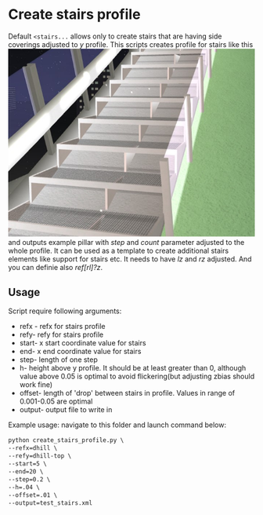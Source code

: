 # Create stairs profile

Default ```<stairs...``` allows only to create stairs that are having side coverings adjusted to _y_ profile. This scripts creates profile for stairs like this
![stairs](stairs.jpg)
and outputs example pillar with _step_ and _count_ parameter adjusted to the whole profile. It can be used as a template to create additional stairs elements like support for stairs etc. It needs to have _lz_ and _rz_ adjusted. And you can definie also _ref[rl]?z_.

## Usage

Script require following arguments:
* refx - refx for stairs profile
* refy- refy for stairs profile
* start- x start coordinate value for stairs
* end- x end coordinate value for stairs
* step- length of one step
* h- height above y profile. It should be at least greater than 0, although value above 0.05 is optimal to avoid flickering(but adjusting zbias should work fine)
* offset- length of 'drop' between stairs in profile. Values in range of 0.001-0.05 are optimal
* output- output file to write in

Example usage: navigate to this folder and launch command below:
```{bash}
python create_stairs_profile.py \
--refx=dhill \
--refy=dhill-top \
--start=5 \
--end=20 \
--step=0.2 \
--h=.04 \
--offset=.01 \
--output=test_stairs.xml
```
